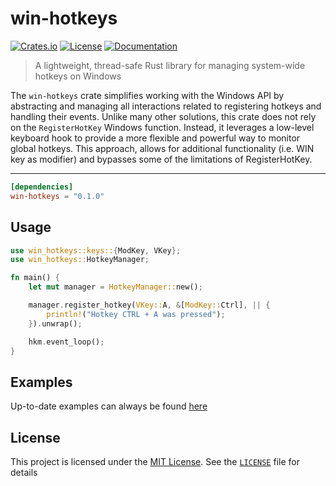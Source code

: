 # win-hotkeys
[![Crates.io](https://img.shields.io/crates/v/win-hotkeys.svg)](https://crates.io/crates/win-hotkeys)
[![License](https://img.shields.io/crates/l/win-hotkeys.svg)](https://crates.io/crates/win-hotkeys)
[![Documentation](https://docs.rs/win-hotkeys/badge.svg)](https://docs.rs/win-hotkeys)
> A lightweight, thread-safe Rust library for managing system-wide hotkeys on Windows

The `win-hotkeys` crate simplifies working with the Windows API by abstracting and managing 
all interactions related to registering hotkeys and handling their events. Unlike many other 
solutions, this crate does not rely on the `RegisterHotKey` Windows function. Instead, it 
leverages a low-level keyboard hook to provide a more flexible and powerful way to monitor 
global hotkeys. This approach, allows for additional functionality (i.e. WIN key as modifier) and 
bypasses some of the limitations of RegisterHotKey.

---

```toml
[dependencies]
win-hotkeys = "0.1.0"
```

## Usage
```rust
use win_hotkeys::keys::{ModKey, VKey};
use win_hotkeys::HotkeyManager;

fn main() {
    let mut manager = HotkeyManager::new();

    manager.register_hotkey(VKey::A, &[ModKey::Ctrl], || {
        println!("Hotkey CTRL + A was pressed");
    }).unwrap();

    hkm.event_loop();
}
```

## Examples
Up-to-date examples can always be found [here](win-hotkeys/examples)

## License

This project is licensed under the [MIT License](https://crates.io/crates/win-hotkeys).
See the [`LICENSE`](./LICENSE) file for details
